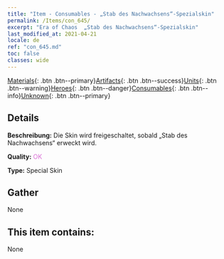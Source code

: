 ```yaml
---
title: "Item - Consumables - „Stab des Nachwachsens“-Spezialskin"
permalink: /Items/con_645/
excerpt: "Era of Chaos  „Stab des Nachwachsens“-Spezialskin"
last_modified_at: 2021-04-21
locale: de
ref: "con_645.md"
toc: false
classes: wide
---
```

 [Materials](/de/Items/){: .btn .btn--primary}[Artifacts](/de/Items/Artifacts/){: .btn .btn--success}[Units](/de/Items/Units/){: .btn .btn--warning}[Heroes](/de/Items/Heroes/){: .btn .btn--danger}[Consumables](/de/Items/Consumables/){: .btn .btn--info}[Unknown](/de/Items/Unknown/){: .btn .btn--primary}

## Details
 **Beschreibung:** Die Skin wird freigeschaltet, sobald „Stab des Nachwachsens“ erweckt wird.

 **Quality:** <span style="color: #DA70D6">OK</span>

 **Type:** Special Skin

## Gather

  None

## This item contains:

  None

